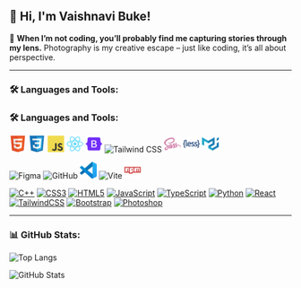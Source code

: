 ## 👋 Hi, I'm Vaishnavi Buke!

📸 **When I’m not coding, you’ll probably find me capturing stories through my lens.** Photography is my creative escape – just like coding, it’s all about perspective.

---

### 🛠️ Languages and Tools:


<h3 align="left">🛠️ Languages and Tools:</h3>

<!-- Line 1 -->
<p align="left">
  <a href="https://developer.mozilla.org/en-US/docs/Web/HTML" target="_blank" style="text-decoration: none; outline: none;">
    <img src="https://raw.githubusercontent.com/devicons/devicon/master/icons/html5/html5-original.svg" alt="HTML" width="30" height="30"/>
  </a>
  <a href="https://developer.mozilla.org/en-US/docs/Web/CSS" target="_blank" style="text-decoration: none; outline: none;">
    <img src="https://raw.githubusercontent.com/devicons/devicon/master/icons/css3/css3-original.svg" alt="CSS" width="30" height="30"/>
  </a>
  <a href="https://developer.mozilla.org/en-US/docs/Web/JavaScript" target="_blank" style="text-decoration: none; outline: none;">
    <img src="https://raw.githubusercontent.com/devicons/devicon/master/icons/javascript/javascript-original.svg" alt="JavaScript" width="30" height="30"/>
  </a>
  <a href="https://reactjs.org/" target="_blank" style="text-decoration: none; outline: none;">
    <img src="https://raw.githubusercontent.com/devicons/devicon/master/icons/react/react-original.svg" alt="React" width="30" height="30"/>
  </a>
  <a href="https://getbootstrap.com/" target="_blank" style="text-decoration: none; outline: none;">
    <img src="https://raw.githubusercontent.com/devicons/devicon/master/icons/bootstrap/bootstrap-plain.svg" alt="Bootstrap" width="30" height="30"/>
  </a>
  <a href="https://tailwindcss.com/" target="_blank" style="text-decoration: none; outline: none;">
    <img src="https://www.vectorlogo.zone/logos/tailwindcss/tailwindcss-icon.svg" alt="Tailwind CSS" width="30" height="30"/>
  </a>
  <a href="https://sass-lang.com/" target="_blank" style="text-decoration: none; outline: none;">
    <img src="https://raw.githubusercontent.com/devicons/devicon/master/icons/sass/sass-original.svg" alt="SASS" width="30" height="30"/>
  </a>
  <a href="https://lesscss.org/" target="_blank" style="text-decoration: none; outline: none;">
    <img src="https://raw.githubusercontent.com/devicons/devicon/master/icons/less/less-plain-wordmark.svg" alt="LESS" width="30" height="30"/>
  </a>
  <a href="https://mui.com/" target="_blank" style="text-decoration: none; outline: none;">
    <img src="https://raw.githubusercontent.com/devicons/devicon/master/icons/materialui/materialui-original.svg" alt="Material UI" width="30" height="30"/>
  </a>
</p>

<!-- Line 3 -->
<p align="left">
  <a href="https://www.figma.com/" target="_blank" style="text-decoration: none; outline: none;">
    <img src="https://www.vectorlogo.zone/logos/figma/figma-icon.svg" alt="Figma" width="30" height="30"/>
  </a>
  <a href="https://github.com/" target="_blank" style="text-decoration: none; outline: none;">
    <img src="https://cdn.jsdelivr.net/gh/devicons/devicon/icons/github/github-original.svg" alt="GitHub" width="30" height="30"/>
  </a>
  <a href="https://code.visualstudio.com/" target="_blank" style="text-decoration: none; outline: none;">
    <img src="https://raw.githubusercontent.com/devicons/devicon/master/icons/vscode/vscode-original.svg" alt="VS Code" width="30" height="30"/>
  </a>
  <a href="https://vitejs.dev/" target="_blank" style="text-decoration: none; outline: none;">
    <img src="https://vitejs.dev/logo.svg" alt="Vite" width="30" height="30"/>
  </a>
  <a href="https://www.npmjs.com/" target="_blank" style="text-decoration: none; outline: none;">
    <img src="https://raw.githubusercontent.com/devicons/devicon/master/icons/npm/npm-original-wordmark.svg" alt="NPM" width="30" height="30"/>
  </a>
</p>


[![C++](https://img.shields.io/badge/C++-00599C?style=flat&logo=c%2b%2b&logoColor=white)](https://isocpp.org/)
[![CSS3](https://img.shields.io/badge/CSS3-1572B6?style=flat&logo=css3&logoColor=white)](https://developer.mozilla.org/en-US/docs/Web/CSS)
[![HTML5](https://img.shields.io/badge/HTML5-E34F26?style=flat&logo=html5&logoColor=white)](https://developer.mozilla.org/en-US/docs/Web/HTML)
[![JavaScript](https://img.shields.io/badge/JavaScript-F7DF1E?style=flat&logo=javascript&logoColor=black)](https://developer.mozilla.org/en-US/docs/Web/JavaScript)
[![TypeScript](https://img.shields.io/badge/TypeScript-3178C6?style=flat&logo=typescript&logoColor=white)](https://www.typescriptlang.org/)
[![Python](https://img.shields.io/badge/Python-3776AB?style=flat&logo=python&logoColor=white)](https://www.python.org/)
[![React](https://img.shields.io/badge/React-61DAFB?style=flat&logo=react&logoColor=black)](https://reactjs.org/)
[![TailwindCSS](https://img.shields.io/badge/Tailwind_CSS-38B2AC?style=flat&logo=tailwind-css&logoColor=white)](https://tailwindcss.com/)
[![Bootstrap](https://img.shields.io/badge/Bootstrap-563D7C?style=flat&logo=bootstrap&logoColor=white)](https://getbootstrap.com/)
[![Photoshop](https://img.shields.io/badge/Photoshop-31A8FF?style=flat&logo=adobe-photoshop&logoColor=white)](https://www.adobe.com/in/products/photoshop.html)

---

### 📊 GitHub Stats:

![Top Langs](https://github-readme-stats.vercel.app/api/top-langs/?username=vaishnavibuke&layout=compact&langs_count=8&theme=default)

![GitHub Stats](https://github-readme-stats.vercel.app/api?username=vaishnavibuke&show_icons=true&theme=default)


















<!--
**vaishnavibuke/vaishnavibuke** is a ✨ _special_ ✨ repository because its `README.md` (this file) appears on your GitHub profile.

Here are some ideas to get you started:

- 🔭 I’m currently working on ...
- 🌱 I’m currently learning ...
- 👯 I’m looking to collaborate on ...
- 🤔 I’m looking for help with ...
- 💬 Ask me about ...
- 📫 How to reach me: ...
- 😄 Pronouns: ...
- ⚡ Fun fact: ...
-->





